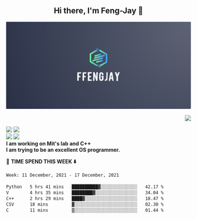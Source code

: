 <h2 align="center"> Hi there, I'm Feng-Jay 👋 </h2>  

![](https://github.com/Feng-Jay/DataStruct/blob/master/Image/1.png)  

<img align="right" src="https://github-readme-stats.vercel.app/api?username=Feng-Jay&show_icons=true&icon_color=CE1D2D&text_color=718096&bg_color=ffffff&hide_title=true" />


&emsp;

![](https://visitor-badge.glitch.me/badge?page_id=Feng-Jay.readme)
![](https://img.shields.io/badge/Concentrate-Cpp-blue)  
![](https://img.shields.io/badge/Rust-primer-orange)
![](https://img.shields.io/badge/Target-OS-9cf)  
**I am working on Mit's lab and C++**  
**I am trying to be an excellent OS programmer.**  


📘 **TIME SPEND THIS WEEK ⬇️**
<!--START_SECTION:waka-->
```text
Week: 11 December, 2021 - 17 December, 2021

Python   5 hrs 41 mins   ██████████▓░░░░░░░░░░░░░░   42.17 % 
V        4 hrs 35 mins   ████████▓░░░░░░░░░░░░░░░░   34.04 % 
C++      2 hrs 29 mins   ████▓░░░░░░░░░░░░░░░░░░░░   18.47 % 
CSV      18 mins         ▓░░░░░░░░░░░░░░░░░░░░░░░░   02.30 % 
C        11 mins         ▒░░░░░░░░░░░░░░░░░░░░░░░░   01.44 % 
```
<!--END_SECTION:waka-->
